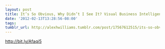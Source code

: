 ```yaml
---
layout: post
title: It’s So Obvious, Why Didn’t I See It? Visual Business Intelligence
date: '2012-02-13T13:28:56-08:00'
tags: 
tumblr_url: http://alexhwilliams.tumblr.com/post/17567612515/its-so-obvious-why-didnt-i-see-it-visual-business
---
```

<p><a href="http://bit.ly/Afaqi5">http://bit.ly/Afaqi5</a></p>
